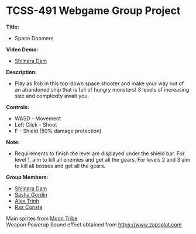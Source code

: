 # TCSS-491 Webgame Group Project

**Title:** 
  * Space Doomers <br />

**Video Demo:**
  * [Shilnara Dam](https://youtu.be/uGmXdGfn7_Q) <br />

**Description:**  
  * Play as Rob in this top-down space shooter and make your way out of an abandoned ship that is full of hungry monsters! 3 levels of increasing size and complexity await you. <br />

**Controls:** 
  * WASD - Movement
  * Left Click - Shoot
  * F - Shield (50% damage protection) <br />

**Note:** 
  * Requirements to finish the level are displayed under the shield bar. For level 1, aim to kill all enemies and get all the gears. For levels 2 and 3 aim to kill all bosses and get all the gears.

**Group Members:**
  * [Shilnara Dam](https://github.com/sdam53)
  * [Sasha Gordin](https://github.com/SashaGordin)
  * [Alex Trinh](https://github.com/HTrinh43)
  * [Raz Consta](https://github.com/RazConsta)

Main sprites from [Moon Tribe](https://moon-tribe.itch.io/dungeon-crawler-2d)  
Weapon Powerup Sound effect obtained from https://www.zapsplat.com
